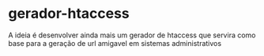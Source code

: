 # gerador-htaccess

A ideia é desenvolver ainda mais um gerador de htaccess que servira como base para a geração de url amigavel em sistemas administrativos
